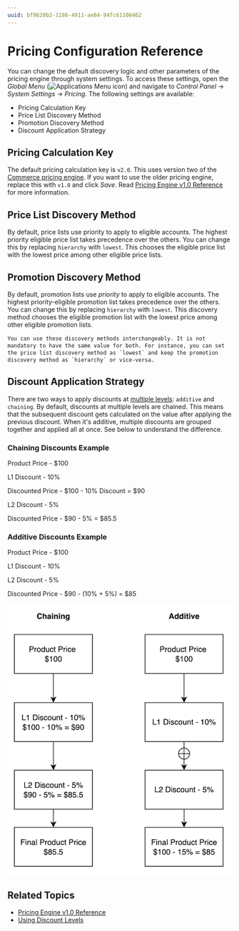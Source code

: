 ```yaml
---
uuid: bf9620b2-1186-4911-ae84-94fc61108462
---
```

# Pricing Configuration Reference

You can change the default discovery logic and other parameters of the pricing engine through system settings. To access these settings, open the *Global Menu* (![Applications Menu icon](../images/icon-applications-menu.png)) and navigate to *Control Panel* &rarr; *System Settings* &rarr; *Pricing*. The following settings are available:

* Pricing Calculation Key
* Price List Discovery Method
* Promotion Discovery Method
* Discount Application Strategy

## Pricing Calculation Key

The default pricing calculation key is `v2.0`. This uses version two of the [Commerce pricing engine](./introduction-to-pricing.md). If you want to use the older pricing engine, replace this with `v1.0` and click *Save*. Read [Pricing Engine v1.0 Reference](./introduction-to-pricing.md#pricing-engine-v10-reference) for more information. 

## Price List Discovery Method

By default, price lists use priority to apply to eligible accounts. The highest priority eligible price list takes precedence over the others. You can change this by replacing `hierarchy` with `lowest`. This chooses the eligible price list with the lowest price among other eligible price lists. 

## Promotion Discovery Method

By default, promotion lists use _priority_ to apply to eligible accounts. The highest priority-eligible promotion list takes precedence over the others. You can change this by replacing `hierarchy` with `lowest`. This discovery method chooses the eligible promotion list with the lowest price among other eligible promotion lists. 

```{note}
You can use these discovery methods interchangeably. It is not mandatory to have the same value for both. For instance, you can set the price list discovery method as `lowest` and keep the promotion discovery method as `hierarchy` or vice-versa. 
```

## Discount Application Strategy

There are two ways to apply discounts at [multiple levels](./promoting-products/using-discount-levels.md): `additive` and `chaining`. By default, discounts at multiple levels are chained. This means that the subsequent discount gets calculated on the value after applying the previous discount. When it's additive, multiple discounts are grouped together and applied all at once. See below to understand the difference. 

### Chaining Discounts Example

Product Price - $100

L1 Discount - 10% 

Discounted Price - $100 - 10% Discount = $90

L2 Discount - 5%

Discounted Price - $90 - 5% = $85.5

### Additive Discounts Example

Product Price - $100

L1 Discount - 10% 

L2 Discount - 5%

Discounted Price - $90 - (10% + 5%) = $85

![The difference between additive and chaining strategies.](./pricing-configuration-reference/images/01.png)

## Related Topics

* [Pricing Engine v1.0 Reference](./introduction-to-pricing.md#pricing-engine-v10-reference)
* [Using Discount Levels](./promoting-products/using-discount-levels.md)

